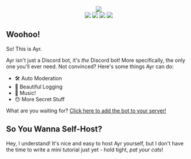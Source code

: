 <div align="center">
    <br />
    <p>
        <img src="https://i.vgy.me/7MhrtJ.png">
        <br />
        <img src="https://img.shields.io/github/issues/PlutonusDev/Ayr.svg">
        <img src="https://img.shields.io/github/stars/PlutonusDev/Ayr.svg">
        <img src="https://img.shields.io/github/last-commit/PlutonusDev/Ayr.svg">
        <img src="https://david-dm.org/PlutonusDev/Ayr.svg">
    </p>
</div>

## Woohoo!
So! This is Ayr.

Ayr isn't just a Discord bot, it's *the* Discord bot! More specifically, the only one you'll ever need. Not convinced? Here's some things Ayr can do:
- 🛠 Auto Moderation
- 📜 Beautiful Logging
- 🎵 Music!
- 😯 More Secret Stuff

What are you waiting for? [Click here to add the bot to your server!](https://discordapp.com/oauth2/authorize?client_id=593288097928839169&scope=bot&permissions=70569031)

## So You Wanna Self-Host?
Hey, I understand! It's nice and easy to host Ayr yourself, but I don't have the time to write a mini tutorial just yet - hold tight, *pat your cats*!